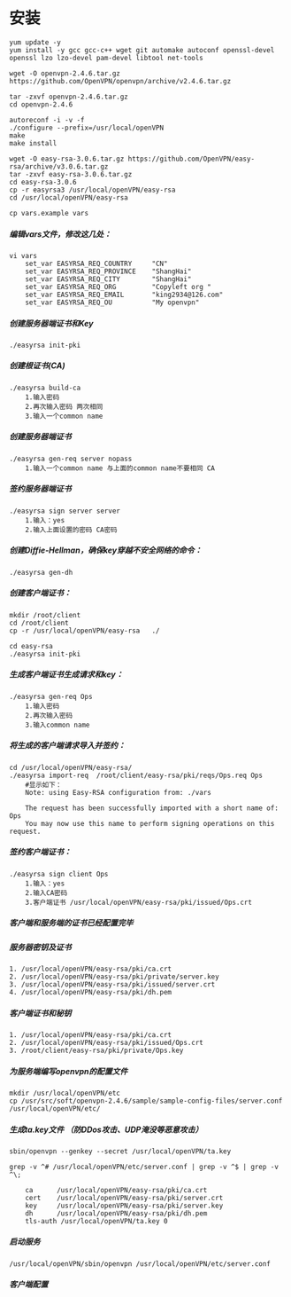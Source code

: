 # 安装
	yum update -y
	yum install -y gcc gcc-c++ wget git automake autoconf openssl-devel openssl lzo lzo-devel pam-devel libtool net-tools
	
	wget -O openvpn-2.4.6.tar.gz https://github.com/OpenVPN/openvpn/archive/v2.4.6.tar.gz
	
	tar -zxvf openvpn-2.4.6.tar.gz
	cd openvpn-2.4.6
	
	autoreconf -i -v -f
	./configure --prefix=/usr/local/openVPN
	make
	make install
	
	wget -O easy-rsa-3.0.6.tar.gz https://github.com/OpenVPN/easy-rsa/archive/v3.0.6.tar.gz
	tar -zxvf easy-rsa-3.0.6.tar.gz
	cd easy-rsa-3.0.6
	cp -r easyrsa3 /usr/local/openVPN/easy-rsa
	cd /usr/local/openVPN/easy-rsa
	
	cp vars.example vars
	
#####	编辑vars文件，修改这几处：

	vi vars
		set_var EASYRSA_REQ_COUNTRY     "CN"
		set_var EASYRSA_REQ_PROVINCE    "ShangHai"
		set_var EASYRSA_REQ_CITY        "ShangHai"
		set_var EASYRSA_REQ_ORG 		"Copyleft org "
		set_var EASYRSA_REQ_EMAIL       "king2934@126.com"
		set_var EASYRSA_REQ_OU          "My openvpn"
		
#####	创建服务器端证书和Key	
	./easyrsa init-pki
	
#####	创建根证书(CA)

	./easyrsa build-ca
		1.输入密码
		2.再次输入密码 两次相同
		3.输入一个common name
		
#####	创建服务器端证书
	./easyrsa gen-req server nopass
		1.输入一个common name 与上面的common name不要相同 CA
		
#####	签约服务器端证书
	./easyrsa sign server server
		1.输入：yes
		2.输入上面设置的密码 CA密码
		
#####	创建Diffie-Hellman，确保key穿越不安全网络的命令：

	./easyrsa gen-dh
	
	
##### 创建客户端证书：

	mkdir /root/client
	cd /root/client
	cp -r /usr/local/openVPN/easy-rsa   ./
	
	cd easy-rsa
	./easyrsa init-pki

#####	生成客户端证书生成请求和key：

	./easyrsa gen-req Ops
		1.输入密码
		2.再次输入密码
		3.输入common name
		
#####	将生成的客户端请求导入并签约：

	cd /usr/local/openVPN/easy-rsa/
	./easyrsa import-req  /root/client/easy-rsa/pki/reqs/Ops.req Ops
		#显示如下：
		Note: using Easy-RSA configuration from: ./vars

		The request has been successfully imported with a short name of: Ops
		You may now use this name to perform signing operations on this request.
		
#####	签约客户端证书：

	./easyrsa sign client Ops
		1.输入：yes
		2.输入CA密码
		3.客户端证书 /usr/local/openVPN/easy-rsa/pki/issued/Ops.crt 
		
#####	客户端和服务端的证书已经配置完毕

#####	服务器密钥及证书
	1. /usr/local/openVPN/easy-rsa/pki/ca.crt
	2. /usr/local/openVPN/easy-rsa/pki/private/server.key
	3. /usr/local/openVPN/easy-rsa/pki/issued/server.crt
	4. /usr/local/openVPN/easy-rsa/pki/dh.pem
	
#####	客户端证书和秘钥
	1. /usr/local/openVPN/easy-rsa/pki/ca.crt
	2. /usr/local/openVPN/easy-rsa/pki/issued/Ops.crt
	3. /root/client/easy-rsa/pki/private/Ops.key
	
#####	为服务端编写openvpn的配置文件
	
	mkdir /usr/local/openVPN/etc
	cp /usr/src/soft/openvpn-2.4.6/sample/sample-config-files/server.conf /usr/local/openVPN/etc/

#####	生成ta.key文件 （防DDos攻击、UDP淹没等恶意攻击）

	sbin/openvpn --genkey --secret /usr/local/openVPN/ta.key
	
	grep -v ^# /usr/local/openVPN/etc/server.conf | grep -v ^$ | grep -v  ^\;
	
		ca		/usr/local/openVPN/easy-rsa/pki/ca.crt
		cert	/usr/local/openVPN/easy-rsa/pki/server.crt
		key		/usr/local/openVPN/easy-rsa/pki/server.key 
		dh 		/usr/local/openVPN/easy-rsa/pki/dh.pem
		tls-auth /usr/local/openVPN/ta.key 0 
	
#####	启动服务

	/usr/local/openVPN/sbin/openvpn /usr/local/openVPN/etc/server.conf
	
#####	客户端配置
		